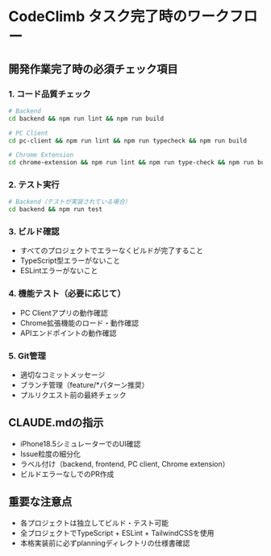 # CodeClimb タスク完了時のワークフロー

## 開発作業完了時の必須チェック項目

### 1. コード品質チェック
```bash
# Backend
cd backend && npm run lint && npm run build

# PC Client  
cd pc-client && npm run lint && npm run typecheck && npm run build

# Chrome Extension
cd chrome-extension && npm run lint && npm run type-check && npm run build
```

### 2. テスト実行
```bash
# Backend（テストが実装されている場合）
cd backend && npm run test
```

### 3. ビルド確認
- すべてのプロジェクトでエラーなくビルドが完了すること
- TypeScript型エラーがないこと
- ESLintエラーがないこと

### 4. 機能テスト（必要に応じて）
- PC Clientアプリの動作確認
- Chrome拡張機能のロード・動作確認
- APIエンドポイントの動作確認

### 5. Git管理
- 適切なコミットメッセージ
- ブランチ管理（feature/*パターン推奨）
- プルリクエスト前の最終チェック

## CLAUDE.mdの指示
- iPhone18.5シミュレーターでのUI確認
- Issue粒度の細分化
- ラベル付け（backend, frontend, PC client, Chrome extension）
- ビルドエラーなしでのPR作成

## 重要な注意点
- 各プロジェクトは独立してビルド・テスト可能
- 全プロジェクトでTypeScript + ESLint + TailwindCSSを使用
- 本格実装前に必ずplanningディレクトリの仕様書確認